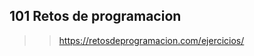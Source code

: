 101 Retos de programacion
-------------------------

>> https://retosdeprogramacion.com/ejercicios/
